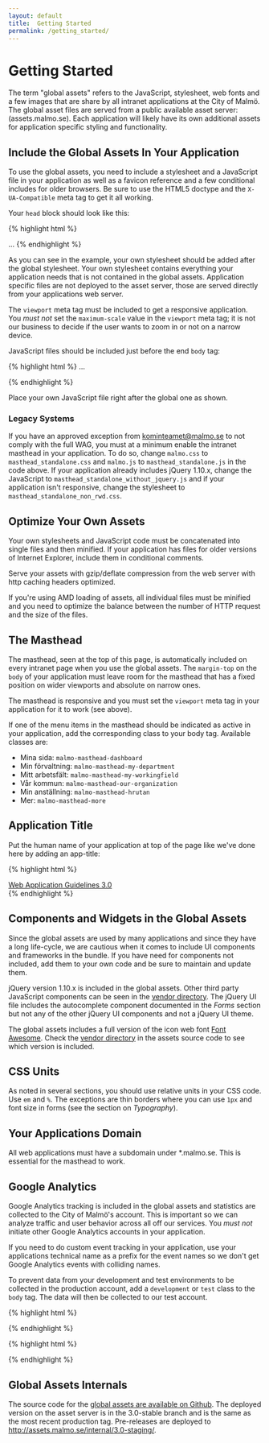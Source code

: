 ```yaml
---
layout: default
title:  Getting Started
permalink: /getting_started/
---
```


# Getting Started

The term "global assets" refers to the JavaScript, stylesheet, web fonts and a few images that are share by all intranet applications at the City of Malmö. The global asset files are served from a public available asset server: (assets.malmo.se). Each application will likely have its own additional assets for application specific styling and functionality.

## Include the Global Assets In Your Application
To use the global assets, you need to include a stylesheet and a JavaScript file in your application as well as a favicon reference and a few conditional includes for older browsers. Be sure to use the HTML5 doctype and the `X-UA-Compatible` meta tag to get it all working.

Your `head` block should look like this:

{% highlight html %}
<!DOCTYPE html>
<html>
  <head>
    <meta charset='utf-8'/>
    <meta content='width=device-width, initial-scale=1.0' name='viewport'/>
    <meta content='IE=edge' http-equiv='X-UA-Compatible'/>
    <title>Your Applications Title</title>
    <!--[if lte IE 8]><script src='//assets.malmo.se/internal/3.0/html5shiv-printshiv.js' type='text/javascript'></script><![endif]-->
    <link href='//assets.malmo.se/internal/3.0/malmo.css' media='all' rel='stylesheet' type='text/css'/>
    <!--[if lte IE 7]><link href='//assets.malmo.se/internal/3.0/legacy/ie7.css' media='all' rel='stylesheet' type='text/css'/><![endif]-->
    <link rel='stylesheet' href='/your_own_stylesheet.css'>
    <link rel='icon' type='image/x-icon' href='//assets.malmo.se/internal/3.0/favicon.ico'/>
  </head>
  <body>
    ...
{% endhighlight %}

As you can see in the example, your own stylesheet should be added after the global stylesheet. Your own stylesheet contains everything your application needs that is not contained in the global assets. Application specific files are not deployed to the asset server, those are served directly from your applications web server.

The `viewport` meta tag must be included to get a responsive application. You *must not* set the `maximum-scale` value in the `viewport` meta tag; it is not our business to decide if the user wants to zoom in or not on a narrow device.

JavaScript files should be included just before the end `body` tag:

{% highlight html %}
    ...
    <script src='//assets.malmo.se/internal/3.0/malmo.js'></script>
    <script src='/your_own_javascript.js'></script>
  </body>
</html>
{% endhighlight %}

Place your own JavaScript file right after the global one as shown.

### Legacy Systems
If you have an approved exception from kominteamet@malmo.se to not comply with the full WAG, you must at a minimum enable the intranet masthead in your application. To do so, change `malmo.css` to `masthead_standalone.css` and `malmo.js` to `masthead_standalone.js` in the code above. If your application already includes jQuery 1.10.x, change the JavaScript to `masthead_standalone_without_jquery.js` and if your application isn't responsive, change the stylesheet to `masthead_standalone_non_rwd.css`.

## Optimize Your Own Assets
Your own stylesheets and JavaScript code must be concatenated into single files and then minified. If your application has files for older versions of Internet Explorer, include them in conditional comments.

Serve your assets with gzip/deflate compression from the web server with http caching headers optimized.

If you're using AMD loading of assets, all individual files must be minified and you need to optimize the balance between the number of HTTP request and the size of the files.

## The Masthead
The masthead, seen at the top of this page, is automatically included on every intranet page when you use the global assets. The `margin-top` on the `body` of your application must leave room for the masthead that has a fixed position on wider viewports and absolute on narrow ones.

The masthead is responsive and you must set the `viewport` meta tag in your application for it to work (see above).

If one of the menu items in the masthead should be indicated as active in your application, add the corresponding class to your body tag. Available classes are:

* Mina sida: `malmo-masthead-dashboard`
* Min förvaltning: `malmo-masthead-my-department`
* Mitt arbetsfält: `malmo-masthead-my-workingfield`
* Vår kommun: `malmo-masthead-our-organization`
* Min anställning: `malmo-masthead-hrutan`
* Mer: `malmo-masthead-more`

## Application Title
Put the human name of your application at top of the page like we've done here by adding an app-title:

{% highlight html %}
<div class='app-title'><a href='/'>Web Application Guidelines 3.0</a></div>
{% endhighlight %}

## Components and Widgets in the Global Assets
Since the global assets are used by many applications and since they have a long life-cycle, we are cautious when it comes to include UI components and frameworks in the bundle. If you have need for components not included, add them to your own code and be sure to maintain and update them.

jQuery version 1.10.x is included in the global assets. Other third party JavaScript components can be seen in the [vendor directory](https://github.com/malmostad/intranet-assets/tree/master/vendor/assets/). The jQuery UI file includes the autocomplete component documented in the *Forms* section but not any of the other jQuery UI components and not a jQuery UI theme.

The global assets includes a full version of the icon web font [Font Awesome](http://fontawesome.io/). Check the [vendor directory](https://github.com/malmostad/intranet-assets/tree/master/vendor/assets/stylesheets) in the assets source code to see which version is included.

## CSS Units
As noted in several sections, you should use relative units in your CSS code. Use `em` and `%`. The exceptions are thin borders where you can use `1px` and font size in forms (see the section on *Typography*).

## Your Applications Domain
All web applications must have a subdomain under *.malmo.se. This is essential for the masthead to work.

## Google Analytics
Google Analytics tracking is included in the global assets and statistics are collected to the City of Malmö's account. This is important so we can analyze traffic and user behavior across all off our services. You *must not* initiate other Google Analytics accounts in your application.

If you need to do custom event tracking in your application, use your applications technical name as a prefix for the event names so we don't get Google Analytics events with colliding names.

To prevent data from your development and test environments to be collected in the production account, add a `development` or `test` class to the `body` tag. The data will then be collected to our test account.

{% highlight html %}
<body class='development'>
{% endhighlight %}

{% highlight html %}
<body class='test'>
{% endhighlight %}

## Global Assets Internals
The source code for the [global assets are available on Github](https://github.com/malmostad/intranet-assets). The deployed version on the asset server is in the 3.0-stable branch and is the same as the most recent production tag. Pre-releases are deployed to http://assets.malmo.se/internal/3.0-staging/.

